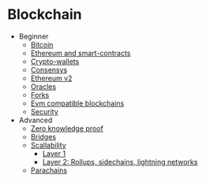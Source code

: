 # Blockchain

* Beginner
  - [Bitcoin](beginner/bitcoin.md)
  - [Ethereum and smart-contracts](beginner/ethereum.md)
  - [Crypto-wallets](beginner/wallets.md)
  - [Consensys](beginner/consensys.md)
  - [Ethereum v2](beginner/ethereum_pos.md)
  - [Oracles](beginner/oracles/README.md)
  - [Forks](beginner/forks/README.md)
  - [Evm compatible blockchains](beginner/evm/evm.md)
  - [Security](beginner/security/README.md)
* Advanced
  - [Zero knowledge proof](advanced/zero.md)
  - [Bridges](advanced/bridges.md)
  - [Scallability](advanced/scale.md)
      * [Layer 1](advanced/l1.md)
      * [Layer 2: Rollups, sidechains, lightning networks](advanced/l2.md)
  - [Parachains](advanced/parachains.md)
